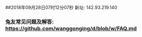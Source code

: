 ##2018年09月28日07时12分07秒 新址: 142.93.219.140
### 兔友常见问题及解答: https://github.com/wanggonging/d/blob/w/FAQ.md
